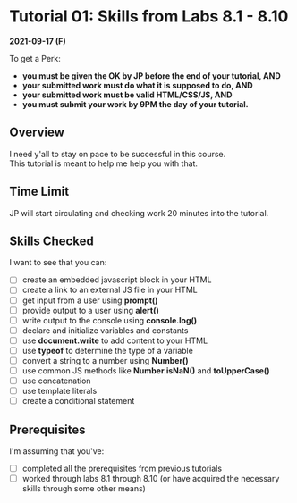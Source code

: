 # Tutorial 01: Skills from Labs 8.1 - 8.10

**2021-09-17 (F)**

To get a Perk:

- **you must be given the OK by JP before the end of your tutorial, AND**
- **your submitted work must do what it is supposed to do, AND**
- **your submitted work must be valid HTML/CSS/JS, AND**
- **you must submit your work by 9PM the day of your tutorial.**

## Overview

I need y'all to stay on pace to be successful in this course.  
This tutorial is meant to help me help you with that.

## Time Limit

JP will start circulating and checking work 20 minutes into the tutorial.

## Skills Checked

I want to see that you can:

- [ ] create an embedded javascript block in your HTML
- [ ] create a link to an external JS file in your HTML
- [ ] get input from a user using **prompt()**
- [ ] provide output to a user using **alert()**
- [ ] write output to the console using **console.log()**
- [ ] declare and initialize variables and constants
- [ ] use **document.write** to add content to your HTML
- [ ] use **typeof** to determine the type of a variable
- [ ] convert a string to a number using **Number()**
- [ ] use common JS methods like **Number.isNaN()** and **toUpperCase()**
- [ ] use concatenation
- [ ] use template literals
- [ ] create a conditional statement

## Prerequisites

I'm assuming that you've:

- [ ] completed all the prerequisites from previous tutorials
- [ ] worked through labs 8.1 through 8.10 (or have acquired the necessary skills through some other means)
